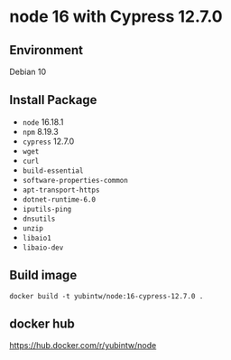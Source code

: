 # node 16 with Cypress 12.7.0

## Environment

Debian 10

## Install Package

- `node` 16.18.1
- `npm` 8.19.3
- `cypress` 12.7.0
- `wget`
- `curl`
- `build-essential`
- `software-properties-common`
- `apt-transport-https`
- `dotnet-runtime-6.0`
- `iputils-ping`
- `dnsutils`
- `unzip`
- `libaio1`
- `libaio-dev`

## Build image

```
docker build -t yubintw/node:16-cypress-12.7.0 .
```

## docker hub

https://hub.docker.com/r/yubintw/node
